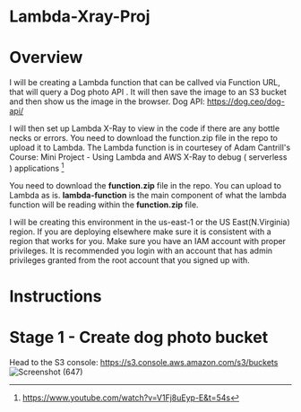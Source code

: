 # Lambda-Xray-Proj

# Overview 
I will be creating a Lambda function that can be callved via Function URL, that will query a Dog photo API . It will then save the image to an S3 bucket and then show us the image in the browser. 
Dog API: https://dog.ceo/dog-api/

I will then set up Lambda X-Ray to view in the code if there are any bottle necks or errors. 
You need to download the function.zip file in the repo to upload it to Lambda. 
The Lambda function is in courtesey of Adam Cantrill's Course: Mini Project - Using Lambda and AWS X-Ray to debug ( serverless ) applications [^1]

You need to download the **function.zip** file in the repo. You can upload to Lambda as is. 
**lambda-function** is the main component of what the lambda function will be reading within the **function.zip** file.

I will be creating this environment in the us-east-1 or the US East(N.Virginia) region. If you are deploying elsewhere make sure it is consistent with a region that works for you.
Make sure you have an IAM account with proper privileges. It is recommended you login with an account that has admin privileges granted from the root account that you signed up with.

# Instructions
# Stage 1  - Create dog photo bucket
Head to the S3 console: https://s3.console.aws.amazon.com/s3/buckets
![Screenshot (647)](https://github.com/Michael-DTran/Lambda-Xray-Proj/assets/112426094/a8f31cc1-930e-4e52-b22a-7cfeb05e1b51)



[^1]: https://www.youtube.com/watch?v=V1Fj8uEyp-E&t=54s


